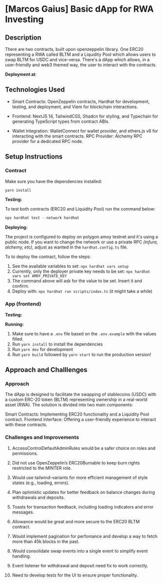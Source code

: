 # [Marcos Gaius] Basic dApp for RWA Investing

## Description

There are two contracts, built upon openzeppelin library. One ERC20 representing a RWA called BLTM and a Liquidity Pool which allows users to swap BLTM for USDC and vice-versa. There's a dApp which allows, in a user-friendly and web3 themed way, the user to interact with the contracts.

**Deployment at**:

## Technologies Used

- Smart Contracts: OpenZeppelin contracts, Hardhat for development, testing, and deployment, and Viem for blockchain interactions.

- Frontend: NextJS 14, TailwindCSS, Shadcn for styling, and Typechain for generating TypeScript types from contract ABIs.

- Wallet Integration: WalletConnect for wallet provider, and ethers.js v6 for interacting with the smart contracts.
  RPC Provider: Alchemy RPC provider for a dedicated RPC node.

## Setup Instructions

### Contract

Make sure you have the dependencies installed:

```js
yarn install
```

**Testing:**

To test both contracts (ERC20 and Liquidity Pool) run the command below:

```js
npx hardhat test --network hardhat
```

**Deploying:**

The project is configured to deploy on polygon amoy testnet and it's using a public node. If you want to change the network or use a private RPC _(infura, alchemy, etc)_, adjust as wanted in the `hardhat.config.ts` file.

To to deploy the contract, follow the steps:

1. See the available variables to set: `npx hardhat vars setup`
2. Currently, only the deployer private key needs to be set: `npx hardhat vars set AMOY_PRIVATE_KEY`
3. The command above will ask for the value to be set. Insert it and confirm.
4. Deploy with: `npx hardhat run scripts/index.ts` (it might take a while)

### App (frontend)

**Testing:**

**Running:**

1. Make sure to have a `.env` file based on the `.env.example` with the values filled.
2. Run `yarn install` to install the dependencies
3. Run `yarn dev` for development
4. Run `yarn build` followed by `yarn start` to run the production version!

## Approach and Challlenges

### Approach

The dApp is designed to facilitate the swapping of stablecoins (USDC) with a custom ERC-20 token (BLTM) representing ownership in a real-world asset (RWA). The solution is divided into two main components:

Smart Contracts: Implementing ERC20 functionality and a Liquidity Pool contract.
Frontend Interface: Offering a user-friendly experience to interact with these contracts.

### Challenges and Improvements

1. AccessControlDefaultAdminRules would be a safer choice on roles and permissions.

2. Did not use OpenZeppelin’s ERC20Burnable to keep burn rights restricted to the MINTER role.

3. Would use tailwind-variants for more efficient management of style states (e.g., loading, errors).

4. Plan optimistic updates for better feedback on balance changes during withdrawals and deposits.

5. Toasts for transaction feedback, including loading indicators and error messages.

6. Allowance would be great and more secure to the ERC20 BLTM contract.

7. Would implement pagination for perfomance and develop a way to fetch more than 45k blocks in the past.

8. Would consolidate swap events into a single event to simplify event handling.

9. Event listener for withdrawal and deposit need fix to work correctly.

10. Need to develop tests for the UI to ensure proper functionality.
